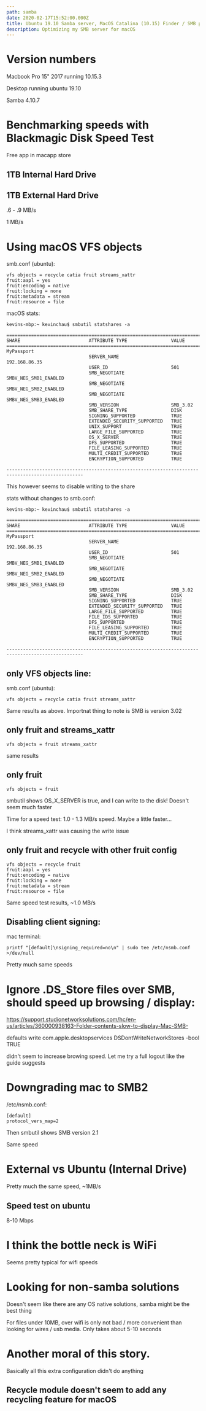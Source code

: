 ```yaml
---
path: samba
date: 2020-02-17T15:52:00.000Z
title: Ubuntu 19.10 Samba server, MacOS Catalina (10.15) Finder / SMB performance
description: Optimizing my SMB server for macOS
---
```


# Version numbers
Macbook Pro 15" 2017 running 10.15.3

Desktop running ubuntu 19.10

Samba 4.10.7


# Benchmarking speeds with Blackmagic Disk Speed Test
Free app in macapp store

## 1TB Internal Hard Drive

## 1TB External Hard Drive
.6 - .9 MB/s

1 MB/s



# Using macOS VFS objects
smb.conf (ubuntu):
```
vfs objects = recycle catia fruit streams_xattr
fruit:aapl = yes
fruit:encoding = native
fruit:locking = none
fruit:metadata = stream
fruit:resource = file
```

macOS stats:
```
kevins-mbp:~ kevinchau$ smbutil statshares -a

==================================================================================================
SHARE                         ATTRIBUTE TYPE                VALUE
==================================================================================================
MyPassport                    
                              SERVER_NAME                   192.168.86.35
                              USER_ID                       501
                              SMB_NEGOTIATE                 SMBV_NEG_SMB1_ENABLED
                              SMB_NEGOTIATE                 SMBV_NEG_SMB2_ENABLED
                              SMB_NEGOTIATE                 SMBV_NEG_SMB3_ENABLED
                              SMB_VERSION                   SMB_3.02
                              SMB_SHARE_TYPE                DISK
                              SIGNING_SUPPORTED             TRUE
                              EXTENDED_SECURITY_SUPPORTED   TRUE
                              UNIX_SUPPORT                  TRUE
                              LARGE_FILE_SUPPORTED          TRUE
                              OS_X_SERVER                   TRUE
                              DFS_SUPPORTED                 TRUE
                              FILE_LEASING_SUPPORTED        TRUE
                              MULTI_CREDIT_SUPPORTED        TRUE
                              ENCRYPTION_SUPPORTED          TRUE

--------------------------------------------------------------------------------------------------
```

This however seems to disable writing to the share

stats without changes to smb.conf:
```
kevins-mbp:~ kevinchau$ smbutil statshares -a

==================================================================================================
SHARE                         ATTRIBUTE TYPE                VALUE
==================================================================================================
MyPassport                    
                              SERVER_NAME                   192.168.86.35
                              USER_ID                       501
                              SMB_NEGOTIATE                 SMBV_NEG_SMB1_ENABLED
                              SMB_NEGOTIATE                 SMBV_NEG_SMB2_ENABLED
                              SMB_NEGOTIATE                 SMBV_NEG_SMB3_ENABLED
                              SMB_VERSION                   SMB_3.02
                              SMB_SHARE_TYPE                DISK
                              SIGNING_SUPPORTED             TRUE
                              EXTENDED_SECURITY_SUPPORTED   TRUE
                              LARGE_FILE_SUPPORTED          TRUE
                              FILE_IDS_SUPPORTED            TRUE
                              DFS_SUPPORTED                 TRUE
                              FILE_LEASING_SUPPORTED        TRUE
                              MULTI_CREDIT_SUPPORTED        TRUE
                              ENCRYPTION_SUPPORTED          TRUE

--------------------------------------------------------------------------------------------------
```

## only VFS objects line:
smb.conf (ubuntu):
```
vfs objects = recycle catia fruit streams_xattr
```
Same results as above. Importnat thing to note is SMB is version 3.02

## only fruit and streams_xattr
```
vfs objects = fruit streams_xattr
```
same results

## only fruit
```
vfs objects = fruit
```

smbutil shows OS_X_SERVER is true, and I can write to the disk! 
Doesn't seem much faster

Time for a speed test:
1.0 - 1.3 MB/s speed. Maybe a little faster...

I think streams_xattr was causing the write issue

## only fruit and recycle with other fruit config
```
vfs objects = recycle fruit
fruit:aapl = yes
fruit:encoding = native
fruit:locking = none
fruit:metadata = stream
fruit:resource = file
```

Same speed test results, ~1.0 MB/s

## Disabling client signing:
mac terminal:
```
printf "[default]\nsigning_required=no\n" | sudo tee /etc/nsmb.conf >/dev/null
```

Pretty much same speeds

# Ignore .DS_Store files over SMB, should speed up browsing / display:
https://support.studionetworksolutions.com/hc/en-us/articles/360000938163-Folder-contents-slow-to-display-Mac-SMB-

defaults write com.apple.desktopservices DSDontWriteNetworkStores -bool TRUE

didn't seem to increase browing speed. Let me try a full logout like the guide suggests


# Downgrading mac to SMB2
/etc/nsmb.conf:
```
[default]
protocol_vers_map=2
```

Then smbutil shows SMB version 2.1

Same speed

# External vs Ubuntu (Internal Drive)
Pretty much the same speed, ~1MB/s

## Speed test on ubuntu
8-10 Mbps

# I think the bottle neck is WiFi
Seems pretty typical for wifi speeds


# Looking for non-samba solutions
Doesn't seem like there are any OS native solutions, samba might be the best thing


For files under 10MB, over wifi is only not bad / more convenient than looking for wires / usb media. Only takes about 5-10 seconds

# Another moral of this story.
Basically all this extra configuration didn't do anything

## Recycle module doesn't seem to add any recycling feature for macOS


